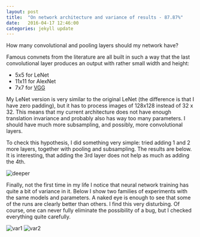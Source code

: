 ```yaml
---
layout: post
title:  "On network architecture and variance of results - 87.87%"
date:   2016-04-17 12:46:00
categories: jekyll update
---
```


How many convolutional and pooling layers should my network have?

Famous convnets from the literature are all built in such a way that the 
last convolutional layer produces an output with rather small width and height:

- 5x5 for LeNet
- 11x11 for AlexNet
- 7x7 for [VGG](http://arxiv.org/pdf/1409.1556.pdf)

My LeNet version is very similar to the original LeNet (the difference is that I have 
zero padding), but it has to process images of 128x128 instead of 32 x 32. This means 
that my current architecture does not have enough translation invariance and probably
also has way too many parameters. I should have much more subsampling, 
and possibly, more convolutional layers.

To check this hypothesis, I did something very simple: tried adding 1 and 2 more layers,
together with pooling and subsampling. The results are below. It is interesting, 
that adding the 3rd layer does not help as much as adding the 4th.

![deeper]({{site.baseurl}}/downloads/2layers_vs_3layers.png)

Finally, not the first time in my life I notice that neural network training has quite a bit 
of variance in it. Below I show two families of experiments with the same models and parameters. A naked
eye is enough to see that some of the runs are clearly better than others. I find this very disturbing.
Of course, one can never fully eliminate the possibility of a bug, but I checked everything quite carefully.

![var1]({{site.baseurl}}/downloads/variance1.png)
![var2]({{site.baseurl}}/downloads/variance2.png)
